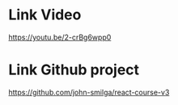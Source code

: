 # Link Video

https://youtu.be/2-crBg6wpp0

# Link Github project

https://github.com/john-smilga/react-course-v3
